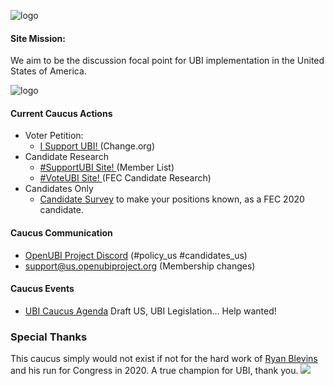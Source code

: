 ![logo](https://github.com/joezippy/OpenUBI/blob/master/project-images/open-ubi-project-logo-us.png?raw=true)

#### Site Mission:
We aim to be the discussion focal point for UBI implementation in the United States of America.

<img src="https://github.com/joezippy/OpenUBI/raw/master//policy_us/Member-Pledge-Marked.png?raw=true" alt="logo">

#### Current Caucus Actions 
* Voter Petition:
  * <a href="http://chng.it/4GtSPJYphh"> I Support UBI! </a> (Change.org)
* Candidate Research
  * <a href="http://support.us.openubiproject.org"> #SupportUBI Site! </a> (Member List)
  * <a href="http://vote.us.openubiproject.org"> #VoteUBI Site! </a> (FEC Candidate Research)
* Candidates Only
   * <a href="https://bit.ly/3azwnPF">Candidate Survey</a> to make your positions known, as a FEC 2020 candidate.

#### Caucus Communication
* <a href="https://discord.gg/bwzcggQ">OpenUBI Project Discord</a> (#policy_us #candidates_us)
* <a href="mailto:support@us.openubiproject.org">support@us.openubiproject.org</a> (Membership changes)

#### Caucus Events 
* [UBI Caucus Agenda](https://github.com/joezippy/OpenUBI/blob/master/policy_us/UBI%20Caucus%20Agenda.pdf) Draft US, UBI Legislation... Help wanted! 

### Special Thanks
This caucus simply would not exist if not for the hard work of <a href="https://www.blevinsforcongress.com/"> Ryan Blevins</a> and his run for Congress in 2020. A true champion for UBI, thank you. ![](https://i0.wp.com/givedirect.io/wp-content/uploads/2017/10/heart-1-e1507301788504.png?zoom=0.800000011920929&resize=15%2C15&ssl=1)
